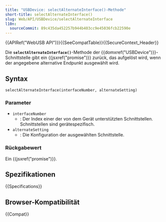 ```yaml
---
title: "USBDevice: selectAlternateInterface()-Methode"
short-title: selectAlternateInterface()
slug: Web/API/USBDevice/selectAlternateInterface
l10n:
  sourceCommit: 89c435da452257b944b403cc9e45036fcb22590e
---
```


{{APIRef("WebUSB API")}}{{SeeCompatTable}}{{SecureContext_Header}}

Die **`selectAlternateInterface()`**-Methode der
{{domxref("USBDevice")}}-Schnittstelle gibt ein {{jsxref("promise")}} zurück, das aufgelöst wird, wenn der angegebene alternative Endpunkt ausgewählt wird.

## Syntax

```js-nolint
selectAlternateInterface(interfaceNumber, alternateSetting)
```

### Parameter

- `interfaceNumber`
  - : Der Index einer der von dem Gerät unterstützten Schnittstellen. Schnittstellen
    sind gerätespezifisch.
- `alternateSetting`
  - : Die Konfiguration der ausgewählten Schnittstelle.

### Rückgabewert

Ein {{jsxref("promise")}}.

## Spezifikationen

{{Specifications}}

## Browser-Kompatibilität

{{Compat}}
